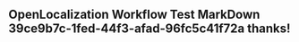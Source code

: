 <properties
ms.topic="hero-topic1"
ms.test1="hero-topic"
ms.test2="test"/>

## OpenLocalization Workflow Test MarkDown 39ce9b7c-1fed-44f3-afad-96fc5c41f72a thanks!

